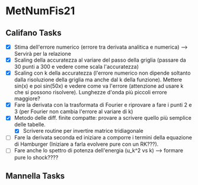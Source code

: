 # MetNumFis21
## Califano Tasks

 - [x] Stima dell'errore numerico (errore tra derivata analitica e numerica) --> Servirà per la relazione
 - [x] Scaling della accuratezza al variare del passo della griglia (passare da 30 punti a 300 e vedere come scala l'accuratezza)
 - [x] Scaling con k della accuratezza (l'errore numerico non dipende soltanto dalla risoluzione della griglia ma anche dal k della funzione). Mettere sin(x) e poi sin(50x) e vedere come va l'errore (attenzione ad usare k che si possono risolvere). Lunghezze d'onda più piccoli errore maggiore?
 - [x] Fare la derivata con la trasformata di Fourier e riprovare a fare i punti 2 e 3 (per Fourier non cambia l'errore al variare di k)
 - [x] Metodo delle diff. finite compatte: provare a scrivere quello più semplice delle tabelle.
     - [x] Scrivere routine per invertire matrice tridiagonale
 - [ ] Fare la derivata seconda ed iniziare a comporre i termini della equazione di Hamburger (Iniziare a farla evolvere pure con un RK???).
 - [ ] Fare anche lo spettro di potenza dell'energia (u_k^2 vs k) --> formare pure lo shock????

## Mannella Tasks
